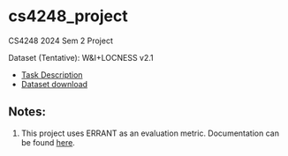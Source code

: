 # cs4248_project
CS4248 2024 Sem 2 Project

Dataset (Tentative): W&I+LOCNESS v2.1
- [Task Description](https://www.cl.cam.ac.uk/research/nl/bea2019st/)
- [Dataset download](https://www.cl.cam.ac.uk/research/nl/bea2019st/data/wi+locness_v2.1.bea19.tar.gz)

## Notes:
1. This project uses ERRANT as an evaluation metric. Documentation can be found [here](https://github.com/chrisjbryant/errant).